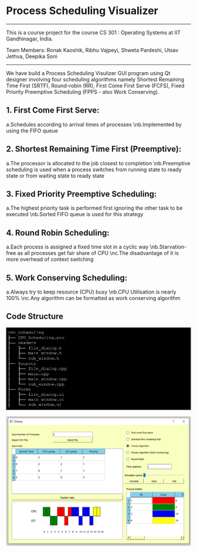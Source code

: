 # Process Scheduling Visualizer

----------------------------------------------------------------------------------------------------------------------------------------------------------------------

This is a course project for the course CS 301 : Operating Systems at IIT Gandhinagar, India.

Team Members: Ronak Kaoshik, Ribhu Vajpeyi, Shweta Pardeshi, Utsav Jethva, Deepika Soni

-----------------------------------------------------------------------------------------------------------------------------------------------------------------------

We have build a Process Scheduling Visulizer GUI program using Qt designer involving four scheduling algorithms namely Shortest Remaining Time First (SRTF), Round-robin (RR), First Come First Serve (FCFS), Fixed Priority Preemptive Scheduling (FPPS - also Work Conserving).

## 1. First Come First Serve:
   a.Schedules according to arrival times of processes
   \nb.Implemented by using the FIFO queue

## 2. Shortest Remaining Time First (Preemptive):
   a.The processor is allocated to the job closest to completion
   \nb.Preemptive scheduling is used when a process switches from running state to ready state or from waiting state to ready state

## 3. Fixed Priority Preemptive Scheduling:
   a.The highest priority task is  performed first ignoring the other task to be executed
   \nb.Sorted FIFO queue is used for this strategy

## 4. Round Robin Scheduling:
   a.Each process is assigned a fixed time slot in a cyclic way
   \nb.Starvation-free as all processes get fair share of CPU
   \nc.The disadvantage of it is more overhead of context switching

## 5. Work Conserving Scheduling:
   a.Always try to keep resource (CPU) busy
   \nb.CPU Utilisation is nearly 100%
   \nc.Any algorithm can be formatted as work conserving algorithm

## Code Structure

![Code Structure](/images/code_structure.jpg)

![FPPS implemetation](/images/demo1.png)







